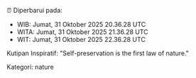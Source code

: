 ⏰ Diperbarui pada:
- WIB: Jumat, 31 Oktober 2025 20.36.28 UTC
- WITA: Jumat, 31 Oktober 2025 21.36.28 UTC
- WIT: Jumat, 31 Oktober 2025 22.36.28 UTC

Kutipan Inspiratif:
"Self-preservation is the first law of nature."


Kategori: nature

